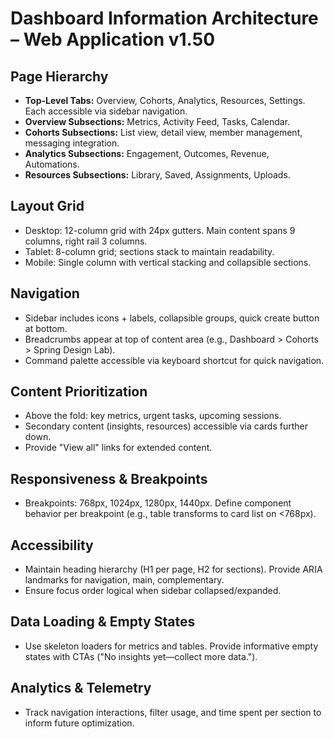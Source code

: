 # Dashboard Information Architecture – Web Application v1.50

## Page Hierarchy
- **Top-Level Tabs:** Overview, Cohorts, Analytics, Resources, Settings. Each accessible via sidebar navigation.
- **Overview Subsections:** Metrics, Activity Feed, Tasks, Calendar.
- **Cohorts Subsections:** List view, detail view, member management, messaging integration.
- **Analytics Subsections:** Engagement, Outcomes, Revenue, Automations.
- **Resources Subsections:** Library, Saved, Assignments, Uploads.

## Layout Grid
- Desktop: 12-column grid with 24px gutters. Main content spans 9 columns, right rail 3 columns.
- Tablet: 8-column grid; sections stack to maintain readability.
- Mobile: Single column with vertical stacking and collapsible sections.

## Navigation
- Sidebar includes icons + labels, collapsible groups, quick create button at bottom.
- Breadcrumbs appear at top of content area (e.g., Dashboard > Cohorts > Spring Design Lab).
- Command palette accessible via keyboard shortcut for quick navigation.

## Content Prioritization
- Above the fold: key metrics, urgent tasks, upcoming sessions.
- Secondary content (insights, resources) accessible via cards further down.
- Provide "View all" links for extended content.

## Responsiveness & Breakpoints
- Breakpoints: 768px, 1024px, 1280px, 1440px. Define component behavior per breakpoint (e.g., table transforms to card list on <768px).

## Accessibility
- Maintain heading hierarchy (H1 per page, H2 for sections). Provide ARIA landmarks for navigation, main, complementary.
- Ensure focus order logical when sidebar collapsed/expanded.

## Data Loading & Empty States
- Use skeleton loaders for metrics and tables. Provide informative empty states with CTAs ("No insights yet—collect more data.").

## Analytics & Telemetry
- Track navigation interactions, filter usage, and time spent per section to inform future optimization.
